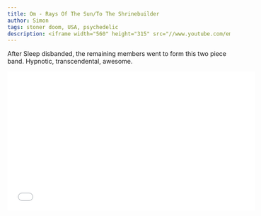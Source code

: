 ```yaml
---
title: Om - Rays Of The Sun/To The Shrinebuilder
author: Simon
tags: stoner doom, USA, psychedelic
description: <iframe width="560" height="315" src="//www.youtube.com/embed/kwbxcxfrBb8" frameborder="0" allowfullscreen></iframe>
---
```


After Sleep disbanded, the remaining members went to form this two piece band. Hypnotic, transcendental, awesome.  

<iframe width="560" height="315" src="//www.youtube.com/embed/kwbxcxfrBb8" frameborder="0" allowfullscreen></iframe>
